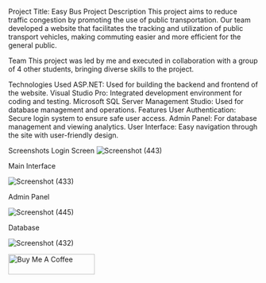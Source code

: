 Project Title: Easy Bus
Project Description
This project aims to reduce traffic congestion by promoting the use of public transportation. Our team developed a website that facilitates the tracking and utilization of public transport vehicles, making commuting easier and more efficient for the general public.

Team
This project was led by me and executed in collaboration with a group of 4 other students, bringing diverse skills to the project.

Technologies Used
ASP.NET: Used for building the backend and frontend of the website.
Visual Studio Pro: Integrated development environment for coding and testing.
Microsoft SQL Server Management Studio: Used for database management and operations.
Features
User Authentication: Secure login system to ensure safe user access.
Admin Panel: For database management and viewing analytics.
User Interface: Easy navigation through the site with user-friendly design.



Screenshots
Login Screen
![Screenshot (443)](https://github.com/cc1a2b/Easy-Bus/assets/101569980/b0dd89a4-28e9-48eb-98b4-9b5ea46b1265)


Main Interface


![Screenshot (433)](https://github.com/cc1a2b/Easy-Bus/assets/101569980/00955f51-dc4a-4ef8-812a-4364c420f438)



Admin Panel



![Screenshot (445)](https://github.com/cc1a2b/Easy-Bus/assets/101569980/514a79ee-988c-4905-a201-35070e3d55cc)




Database 

![Screenshot (432)](https://github.com/cc1a2b/Easy-Bus/assets/101569980/21ee32e1-4e27-4fd6-95f6-2c5dcc1c8dcb)






<a href="https://www.buymeacoffee.com/cc1a2b" target="_blank"><img src="https://cdn.buymeacoffee.com/buttons/default-orange.png" alt="Buy Me A Coffee" height="41" width="174"></a>

